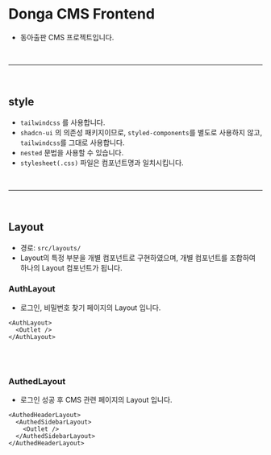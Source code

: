 # Donga CMS Frontend

* 동아출판 CMS 프로젝트입니다.



<br /><hr /><br />



## style

* `tailwindcss` 를 사용합니다.
* `shadcn-ui` 의 의존성 패키지이므로, `styled-components`를 별도로 사용하지 않고, `tailwindcss`를 그대로 사용합니다.
* `nested` 문법을 사용할 수 있습니다.
* `stylesheet(.css)` 파일은 컴포넌트명과 일치시킵니다.



<br /><hr /><br />



## Layout

* 경로: `src/layouts/`
* Layout의 특정 부분을 개별 컴포넌트로 구현하였으며, 개별 컴포넌트를 조합하여 하나의 Layout 컴포넌트가 됩니다.

### AuthLayout

* 로그인, 비밀번호 찾기 페이지의 Layout 입니다.

```tsx
<AuthLayout>
  <Outlet />
</AuthLayout>
```


<br /><br />


### AuthedLayout

* 로그인 성공 후 CMS 관련 페이지의 Layout 입니다.

```tsx
<AuthedHeaderLayout>
  <AuthedSidebarLayout>
    <Outlet />
  </AuthedSidebarLayout>
</AuthedHeaderLayout>
```
